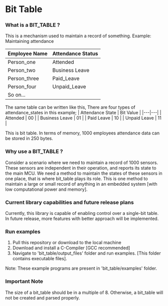 # Bit Table

### What is a BIT_TABLE ?
This is a mechanism used to maintain a record of something.
Example: Maintaining attendance

| Employee Name | Attendance Status |
|---|---|
| Person_one | Attended |
| Person_two | Business Leave |
| Person_three | Paid_Leave |
| Person_four | Unpaid_Leave |
| So on... |  |

The same table can be written like this,
There are four types of attendance_states in this example;
| Attendance State | Bit Value |
|---|---|
| Attended | 00 | 
| Business Leave | 01 |
| Paid Leave | 10 |
| Unpaid Leave | 11 |

This is bit table. 
In terms of memory, 1000 employees attendance data can be stored in 250 bytes.

### Why use a BIT_TABLE ?
Consider a scenario where we need to maintain a record of 1000 sensors. These sensors are independent in their operation, and reports its state to the main MCU. We need a method to maintain the states of these sensors in one place, that is where bit_table plays its role. This is one method to maintain a large or small record of anything in an embedded system [with low computational power and memory]. 

### Current library capabilities and future release plans
Currently, this library is capable of enabling control over a single-bit table. In future release, more features with better approach will be implemented.

### Run examples
1. Pull this repository or download to the local machine
2. Download and install a C-Compiler [GCC recommended]
3. Navigate to 'bit_table/output_files' folder and run examples. [This folder contains executable files].

Note: These example programs are present in 'bit_table/examples' folder. 

### Important Note
The size of a bit_table should be in a multiple of 8. Otherwise, a bit_table will not be created and parsed properly.